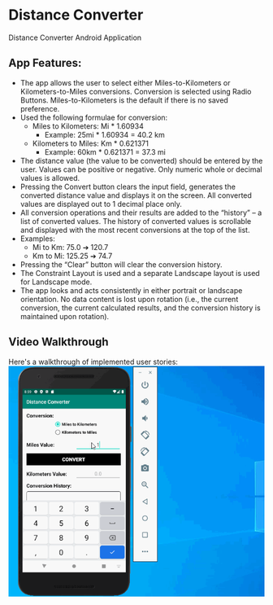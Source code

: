 # Distance Converter
Distance Converter Android Application

## App Features:
* The app allows the user to select either Miles-to-Kilometers or Kilometers-to-Miles conversions. Conversion is selected using Radio Buttons. Miles-to-Kilometers is the default if there is no saved preference.
* Used the following formulae for conversion:
  * Miles to Kilometers: Mi * 1.60934
    * Example: 25mi * 1.60934 = 40.2 km
  * Kilometers to Miles: Km * 0.621371
    * Example: 60km * 0.621371 = 37.3 mi
* The distance value (the value to be converted) should be entered by the user. Values can be positive or negative. Only numeric whole or decimal values is allowed.
* Pressing the Convert button clears the input field, generates the converted distance value and displays it on the screen. All converted values are displayed out to 1 decimal place only.
* All conversion operations and their results are added to the “history” – a list of converted values. The history of converted values is scrollable and displayed with the most recent conversions at the top of the list.
* Examples:
  * Mi to Km: 75.0 ➔ 120.7
  * Km to Mi: 125.25 ➔ 74.7
* Pressing the “Clear” button will clear the conversion history.
* The Constraint Layout is used and a separate Landscape layout is used for Landscape mode.
* The app looks and acts consistently in either portrait or landscape orientation. No data content is lost upon rotation (i.e., the current conversion, the current calculated results, and the conversion history is maintained upon rotation).

## Video Walkthrough
Here's a walkthrough of implemented user stories:
<img src='walkthrough.gif' title='Video Walkthrough' width='' alt='Video Walkthrough' />
